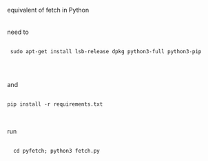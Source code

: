 equivalent of fetch in Python<br><br><br>
need to 
<pre>
 <code>
 sudo apt-get install lsb-release dpkg python3-full python3-pip
 </code>
 </pre>
<br>
and
<br>
<pre>
 <code>
pip install -r requirements.txt </code>
 </pre>
<br>run<br>
<pre>
 <code>
  cd pyfetch; python3 fetch.py 
 </code>
 </pre>
